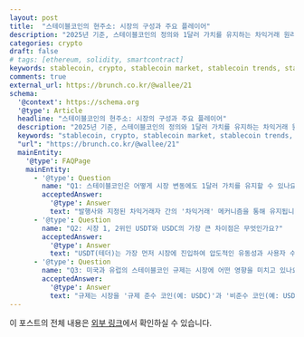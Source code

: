 ```yaml
---
layout: post
title:  "스테이블코인의 현주소: 시장의 구성과 주요 플레이어"
description: "2025년 기준, 스테이블코인의 정의와 1달러 가치를 유지하는 차익거래 원리, 시장 발전 과정, USDT·USDC 등 주요 플레이어 분석 및 미래 전망을 다룹니다."
categories: crypto
draft: false
# tags: [ethereum, solidity, smartcontract]
keywords: stablecoin, crypto, stablecoin market, stablecoin trends, stablecoin impact, stablecoin future, 스테이블코인, 암호화폐, USDT, USDC, PYUSD, MiCA, 스테이블코인 규제, 스테이블코인 원리, 차익거래, RWA
comments: true
external_url: https://brunch.co.kr/@wallee/21
schema:
  '@context': https://schema.org
  '@type': Article
  headline: "스테이블코인의 현주소: 시장의 구성과 주요 플레이어"
  description: "2025년 기준, 스테이블코인의 정의와 1달러 가치를 유지하는 차익거래 원리, 시장 발전 과정, USDT·USDC 등 주요 플레이어 분석 및 미래 전망을 다룹니다."
  keywords: "stablecoin, crypto, stablecoin market, stablecoin trends, stablecoin impact, stablecoin future, 스테이블코인, 암호화폐, USDT, USDC, PYUSD, MiCA, 스테이블코인 규제, 스테이블코인 원리, 차익거래, RWA"
  "url": "https://brunch.co.kr/@wallee/21"
  mainEntity:
    '@type': FAQPage
    mainEntity:
      - '@type': Question
        name: "Q1: 스테이블코인은 어떻게 시장 변동에도 1달러 가치를 유지할 수 있나요?"
        acceptedAnswer:
          '@type': Answer
          text: "발행사와 지정된 차익거래자 간의 '차익거래' 메커니즘을 통해 유지됩니다. 시장 가격이 1달러보다 높으면 차익거래자가 코인을 발행해 팔면서 공급을 늘려 가격을 낮추고, 1달러보다 낮으면 시장에서 코인을 사들여 상환하면서 공급을 줄여 가격을 높이는 자동 조절 원리가 작동합니다."
      - '@type': Question
        name: "Q2: 시장 1, 2위인 USDT와 USDC의 가장 큰 차이점은 무엇인가요?"
        acceptedAnswer:
          '@type': Answer
          text: "USDT(테더)는 가장 먼저 시장에 진입하여 압도적인 유동성과 사용자 수를 확보한 것이 강점이지만, 규제 투명성 면에서 종종 의문이 제기됩니다. 반면 USDC(서클)는 규제를 적극적으로 준수하고 준비금을 투명하게 공개하는 '신뢰' 전략을 통해 기관 및 제도권 시장을 중심으로 빠르게 성장하고 있습니다."
      - '@type': Question
        name: "Q3: 미국과 유럽의 스테이블코인 규제는 시장에 어떤 영향을 미치고 있나요?"
        acceptedAnswer:
          '@type': Answer
          text: "규제는 시장을 '규제 준수 코인(예: USDC)'과 '비준수 코인(예: USDT)'으로 나누는 분화 효과를 낳고 있습니다. 또한, 감사 및 투명성 확보에 드는 비용이 증가하면서 신규 사업자의 진입 장벽이 높아지고, 자본력이 풍부한 대형 발행사에게 유리한 환경이 조성되고 있습니다."
---
```


이 포스트의 전체 내용은 [외부 링크](https://brunch.co.kr/@wallee/21)에서 확인하실 수 있습니다.